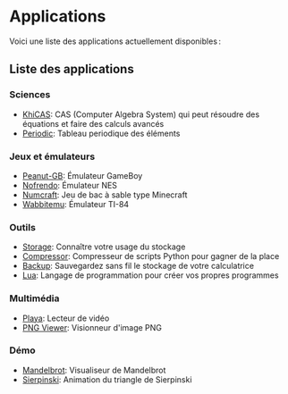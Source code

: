 # Applications

Voici une liste des applications actuellement disponibles :

## Liste des applications

### Sciences

- [KhiCAS](./khicas.md): CAS (Computer Algebra System) qui peut résoudre
  des équations et faire des calculs avancés
- [Periodic](./periodic.md): Tableau periodique des éléments

### Jeux et émulateurs

- [Peanut-GB](./peanut-gb.md): Émulateur GameBoy
- [Nofrendo](./nofrendo.md): Émulateur NES
- [Numcraft](./numcraft.md): Jeu de bac à sable type Minecraft
- [Wabbitemu](./wabbitemu.md): Émulateur TI-84

### Outils

- [Storage](./storage.md): Connaître votre usage du stockage
- [Compressor](./compressor.md): Compresseur de scripts Python pour gagner de la place
- [Backup](./backup.md): Sauvegardez sans fil le stockage de votre calculatrice
- [Lua](./lua.md): Langage de programmation pour créer vos propres programmes

### Multimédia

- [Playa](./playa.md): Lecteur de vidéo
- [PNG Viewer](./pngviewer.md): Visionneur d'image PNG

### Démo

- [Mandelbrot](./mandelbrot.md): Visualiseur de Mandelbrot
- [Sierpinski](./sierpinski.md): Animation du triangle de Sierpinski
